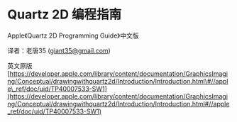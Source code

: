 # Quartz 2D 编程指南

Apple《Quartz 2D Programming Guide》中文版


译者：老唐35 (giant35@gmail.com)

英文原版 [https://developer.apple.com/library/content/documentation/GraphicsImaging/Conceptual/drawingwithquartz2d/Introduction/Introduction.html\#//apple\_ref/doc/uid/TP40007533-SW1](https://developer.apple.com/library/content/documentation/GraphicsImaging/Conceptual/drawingwithquartz2d/Introduction/Introduction.html#//apple_ref/doc/uid/TP40007533-SW1)

